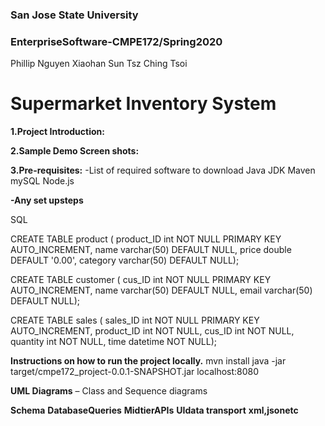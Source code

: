 ### San Jose State University
### EnterpriseSoftware-CMPE172/Spring2020

Phillip Nguyen
Xiaohan Sun
Tsz Ching Tsoi

# Supermarket Inventory System

**1.Project Introduction:**

**2.Sample Demo Screen shots:**

**3.Pre-requisites:**
-List of required software to download
Java JDK
Maven
mySQL
Node.js

**-Any set upsteps**

SQL

CREATE TABLE product (
product_ID int NOT NULL PRIMARY KEY AUTO_INCREMENT, 
name varchar(50) DEFAULT NULL,
price double DEFAULT '0.00', 
category varchar(50) DEFAULT NULL);

CREATE TABLE customer (
cus_ID int NOT NULL PRIMARY KEY AUTO_INCREMENT, 
name varchar(50) DEFAULT NULL,
email varchar(50) DEFAULT NULL);

CREATE TABLE sales (
sales_ID int NOT NULL PRIMARY KEY AUTO_INCREMENT, 
product_ID int NOT NULL,
cus_ID int NOT NULL,
quantity int  NOT NULL,
time datetime NOT NULL);

  

**Instructions on how to run the project locally.**
mvn install
java -jar target/cmpe172_project-0.0.1-SNAPSHOT.jar
localhost:8080

**UML Diagrams**
– Class and Sequence diagrams

**Schema**
**DatabaseQueries**
**MidtierAPIs**
**UIdata transport**
**xml,jsonetc**
